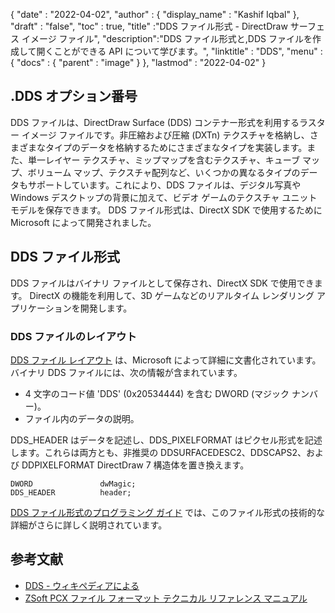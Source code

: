 {
  "date" : "2022-04-02",
  "author" : {
    "display_name" : "Kashif Iqbal"
},
  "draft" : "false",
  "toc" : true,
  "title" :"DDS ファイル形式 - DirectDraw サーフェス イメージ ファイル",
  "description":"DDS ファイル形式と,DDS ファイルを作成して開くことができる API について学びます。",
  "linktitle" : "DDS",
  "menu" : {
    "docs" : {
      "parent" : "image"
}
},
  "lastmod" : "2022-04-02"
}

## .DDS オプション番号

DDS ファイルは、DirectDraw Surface (DDS) コンテナー形式を利用するラスター イメージ ファイルです。非圧縮および圧縮 (DXTn) テクスチャを格納し、さまざまなタイプのデータを格納するためにさまざまなタイプを実装します。また、単一レイヤー テクスチャ、ミップマップを含むテクスチャ、キューブ マップ、ボリューム マップ、テクスチャ配列など、いくつかの異なるタイプのデータもサポートしています。これにより、DDS ファイルは、デジタル写真や Windows デスクトップの背景に加えて、ビデオ ゲームのテクスチャ ユニット モデルを保存できます。 DDS ファイル形式は、DirectX SDK で使用するために Microsoft によって開発されました。

## DDS ファイル形式

DDS ファイルはバイナリ ファイルとして保存され、DirectX SDK で使用できます。 DirectX の機能を利用して、3D ゲームなどのリアルタイム レンダリング アプリケーションを開発します。

### DDS ファイルのレイアウト

[DDS ファイル レイアウト](https://learn.microsoft.com/en-us/windows/win32/direct3ddds/dx-graphics-dds-pguide#dds-file-layout) は、Microsoft によって詳細に文書化されています。バイナリ DDS ファイルには、次の情報が含まれています。

* 4 文字のコード値 'DDS' (0x20534444) を含む DWORD (マジック ナンバー)。
* ファイル内のデータの説明。

DDS_HEADER はデータを記述し、DDS_PIXELFORMAT はピクセル形式を記述します。これらは両方とも、非推奨の DDSURFACEDESC2、DDSCAPS2、および DDPIXELFORMAT DirectDraw 7 構造体を置き換えます。

```
DWORD               dwMagic;
DDS_HEADER          header;
```

[DDS ファイル形式のプログラミング ガイド](https://learn.microsoft.com/en-us/windows/win32/direct3ddds/dx-graphics-dds-pguide) では、このファイル形式の技術的な詳細がさらに詳しく説明されています。

## 参考文献

* [DDS - ウィキペディアによる](https://en.wikipedia.org/wiki/DirectDraw_Surface)
* [ZSoft PCX ファイル フォーマット テクニカル リファレンス マニュアル](http://qzx.com/pc-gpe/pcx.txt)


